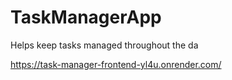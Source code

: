 # TaskManagerApp
Helps keep tasks managed throughout the da

https://task-manager-frontend-yl4u.onrender.com/

